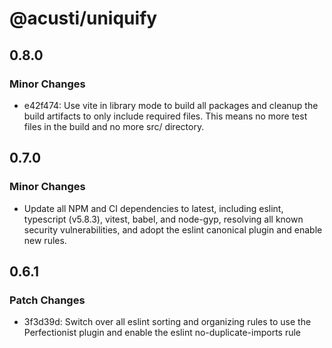 # @acusti/uniquify

## 0.8.0

### Minor Changes

- e42f474: Use vite in library mode to build all packages and cleanup the
  build artifacts to only include required files. This means no more test
  files in the build and no more src/ directory.

## 0.7.0

### Minor Changes

- Update all NPM and CI dependencies to latest, including eslint,
  typescript (v5.8.3), vitest, babel, and node-gyp, resolving all known
  security vulnerabilities, and adopt the eslint canonical plugin and
  enable new rules.

## 0.6.1

### Patch Changes

- 3f3d39d: Switch over all eslint sorting and organizing rules to use the
  Perfectionist plugin and enable the eslint no-duplicate-imports rule
